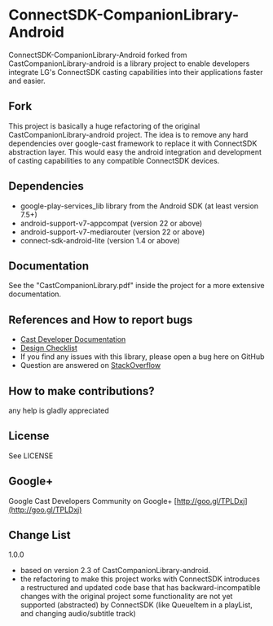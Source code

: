 # ConnectSDK-CompanionLibrary-Android

ConnectSDK-CompanionLibrary-Android forked from CastCompanionLibrary-android is a library project to enable developers integrate LG's ConnectSDK casting capabilities into their applications faster and easier.

## Fork
This project is basically a huge refactoring of the original CastCompanionLibrary-android project.
The idea is to remove any hard dependencies over google-cast framework to replace it with ConnectSDK abstraction layer.
This would easy the android integration and development of casting capabilities to any compatible ConnectSDK devices.

## Dependencies
* google-play-services_lib library from the Android SDK (at least version 7.5+)
* android-support-v7-appcompat (version 22 or above)
* android-support-v7-mediarouter (version 22 or above)
* connect-sdk-android-lite (version 1.4 or above)

## Documentation
See the "CastCompanionLibrary.pdf" inside the project for a more extensive documentation.

## References and How to report bugs
* [Cast Developer Documentation](http://developers.google.com/cast/)
* [Design Checklist](http://developers.google.com/cast/docs/design_checklist)
* If you find any issues with this library, please open a bug here on GitHub
* Question are answered on [StackOverflow](http://stackoverflow.com/questions/tagged/google-cast)

## How to make contributions?
any help is gladly appreciated

## License
See LICENSE

## Google+
Google Cast Developers Community on Google+ [http://goo.gl/TPLDxj](http://goo.gl/TPLDxj)

## Change List

1.0.0

 * based on version 2.3 of CastCompanionLibrary-android.
 * the refactoring to make this project works with ConnectSDK introduces a restructured and updated code base that has backward-incompatible changes with the original project
  some functionality are not yet supported (abstracted) by ConnectSDK (like QueueItem in a playList, and changing audio/subtitle track)
